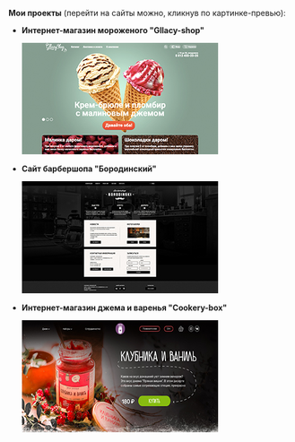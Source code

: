 <b>Мои проекты</b> (перейти на сайты можно, кликнув по картинке-превью): 
<ul>
  <li><p><b>Интернет-магазин мороженого "Gllacy-shop"</b></p><a href="https://karinakarapetyanweb.github.io/projects/gllacy-shop/"><img src="img/gllacy-index.jpg" alt="Превью сайта"></a></li>
  <li><p><b>Сайт барбершопа "Бородинский"</b></p><a href="https://karinakarapetyanweb.github.io/projects/barbershop/"><img src="img/barbershop-index.jpg" alt="Превью сайта"></a></li>
  <li><p><b>Интернет-магазин джема и варенья "Cookery-box"</b></p><a href="https://karinakarapetyanweb.github.io/projects/cookery-project/"><img src="img/cookery-index.jpg" alt="Превью сайта"></a></li>
</ul>
